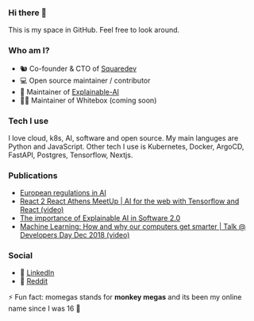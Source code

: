 ### Hi there 👋

This is my space in GitHub. Feel free to look around.

### Who am I?
- 🐿️ Co-founder & CTO of [Squaredev](https://www.squaredev.io/)
- 💻 Open source maintainer / contributor
- 🧠 Maintainer of [Explainable-AI](https://github.com/squaredev-io/explainable-ai)
- 🐻‍❄️ Maintainer of Whitebox (coming soon)


### Tech I use

I love cloud, k8s, AI, software and open source. My main languges are Python and JavaScript. Other tech I use is Kubernetes, Docker, ArgoCD, FastAPI, Postgres, Tensorflow, Nextjs.

### Publications
- [European regulations in AI](https://medium.com/squaredev-publications/european-regulations-in-ai-82018ab1315f)
- [React 2 React Athens MeetUp | AI for the web with Tensorflow and React (video)](https://www.youtube.com/watch?app=desktop&v=NF8wcU49ovs)
- [The importance of Explainable AI in Software 2.0](https://medium.com/squaredev-publications/the-importance-of-explainable-ai-in-software-2-0-e5df4ff1de68)
- [Machine Learning: How and why our computers get smarter | Talk @ Developers Day Dec 2018 (video)](https://www.youtube.com/watch?v=G92kGNdotus)

### Social
- 🍏 [LinkedIn](https://www.linkedin.com/in/megaklis-vasilakis/)
- 🍒 [Reddit](https://www.reddit.com/user/momegas)

⚡ Fun fact: momegas stands for **monkey megas** and its been my online name since I was 16 🐒

